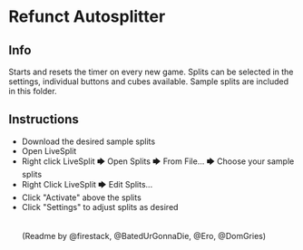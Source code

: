# Refunct Autosplitter
## Info
Starts and resets the timer on every new game. Splits can be selected in the settings, individual buttons and cubes available.
Sample splits are included in this folder.

## Instructions
* Download the desired sample splits
* Open LiveSplit
* Right click LiveSplit 🡆 Open Splits 🡆 From File... 🡆 Choose your sample splits
* Right Click LiveSplit 🡆 Edit Splits...
* Click "Activate" above the splits
* Click "Settings" to adjust splits as desired  
​  
​  
(Readme by @firestack, @BatedUrGonnaDie, @Ero, @DomGries)
